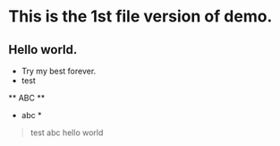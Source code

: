# This is the 1st file version of demo.

## Hello world.

- Try my best forever.
- test

** ABC **
* abc *

>test abc
>hello world
 
